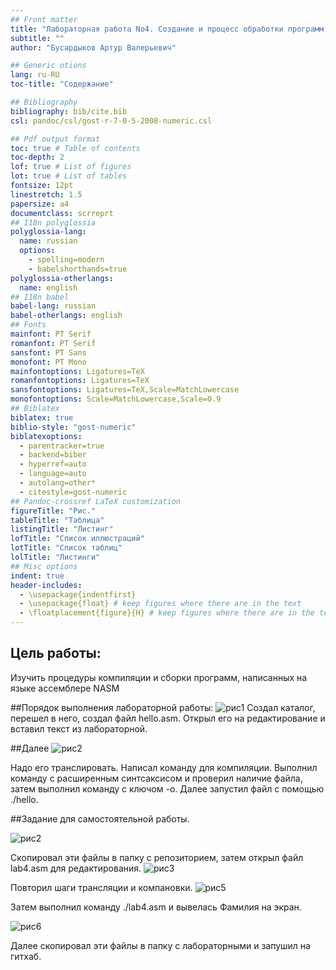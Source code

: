 ```yaml
---
## Front matter
title: "Лабораторная работа No4. Создание и процесс обработки программ на языке ассемблера NASM"
subtitle: ""
author: "Бусардыков Артур Валерьевич"

## Generic otions
lang: ru-RU
toc-title: "Содержание"

## Bibliography
bibliography: bib/cite.bib
csl: pandoc/csl/gost-r-7-0-5-2008-numeric.csl

## Pdf output format
toc: true # Table of contents
toc-depth: 2
lof: true # List of figures
lot: true # List of tables
fontsize: 12pt
linestretch: 1.5
papersize: a4
documentclass: scrreprt
## I18n polyglossia
polyglossia-lang:
  name: russian
  options:
	- spelling=modern
	- babelshorthands=true
polyglossia-otherlangs:
  name: english
## I18n babel
babel-lang: russian
babel-otherlangs: english
## Fonts
mainfont: PT Serif
romanfont: PT Serif
sansfont: PT Sans
monofont: PT Mono
mainfontoptions: Ligatures=TeX
romanfontoptions: Ligatures=TeX
sansfontoptions: Ligatures=TeX,Scale=MatchLowercase
monofontoptions: Scale=MatchLowercase,Scale=0.9
## Biblatex
biblatex: true
biblio-style: "gost-numeric"
biblatexoptions:
  - parentracker=true
  - backend=biber
  - hyperref=auto
  - language=auto
  - autolang=other*
  - citestyle=gost-numeric
## Pandoc-crossref LaTeX customization
figureTitle: "Рис."
tableTitle: "Таблица"
listingTitle: "Листинг"
lofTitle: "Список иллюстраций"
lotTitle: "Список таблиц"
lolTitle: "Листинги"
## Misc options
indent: true
header-includes:
  - \usepackage{indentfirst}
  - \usepackage{float} # keep figures where there are in the text
  - \floatplacement{figure}{H} # keep figures where there are in the text
---
```



## Цель работы:
Изучить процедуры компиляции и сборки программ, написанных на языке ассемблере NASM

##Порядок выполнения лабораторной работы:
![рис1](https://github.com/arturbusardykov/arch-pc/assets/98996689/17e24a72-631a-4bcd-931f-3f75e5bcd167)
Создал каталог, перешел в него, создал файл hello.asm.
Открыл его на редактирование и вставил текст из лабораторной.

##Далее
![рис2](https://github.com/arturbusardykov/arch-pc/assets/98996689/025bcc2d-598d-4d4a-89c1-f075f706f0c0)

Надо его транслировать. Написал команду для компиляции.
Выполнил команду с расширенным синтсаксисом и проверил наличие файла, затем выполнил команду с ключом -o.
Далее запустил файл с помощью ./hello.

##Задание для самостоятельной работы.

![рис2](https://github.com/arturbusardykov/arch-pc/assets/98996689/0e6707be-fd02-4f4b-aa54-b10d5e2b7781)

Скопировал эти файлы в папку с репозиторием, затем открыл файл lab4.asm для редактирования.
![рис3](https://github.com/arturbusardykov/arch-pc/assets/98996689/742a0bc1-294f-4a11-86e1-ae3ab3f49be6)

Повторил шаги трансляции и  компановки.
![рис5](https://github.com/arturbusardykov/arch-pc/assets/98996689/9a780f93-5e68-4627-8eaf-4aa369b9fe65)

Затем выполнил команду ./lab4.asm и вывелась Фамилия на экран.

![рис6](https://github.com/arturbusardykov/arch-pc/assets/98996689/fb760399-b128-42b3-9497-1863d041e78c)

Далее скопировал эти файлы в папку с лабораторными и запушил на гитхаб.










